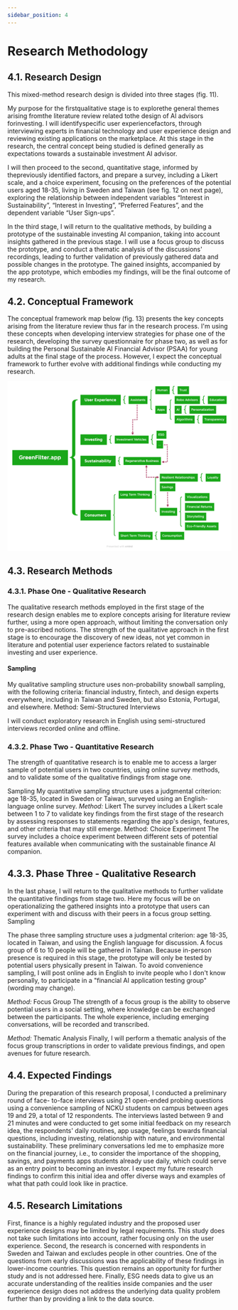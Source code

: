 ```yaml
---
sidebar_position: 4
---
```


# Research Methodology

## 4.1. Research Design
This mixed-method research design is divided into three stages (fig. 11).

My purpose for the firstqualitative stage is to explorethe general themes arising fromthe literature review related tothe design of AI advisors forinvesting. I will identifyspecific user experiencefactors, through interviewing experts in financial technology and user experience design and reviewing existing applications on the marketplace. At this stage in the research, the central concept being studied is defined generally as expectations towards a sustainable investment AI advisor.

I will then proceed to the second, quantitative stage, informed by thepreviously identified factors, and prepare a survey, including a Likert scale, and a choice experiment, focusing on the preferences of the potential users aged 18-35, living in Sweden and Taiwan (see fig. 12 on next page), exploring the relationship between independent variables “Interest in Sustainability”, “Interest in Investing”, “Preferred Features”, and the dependent variable “User Sign-ups”.

In the third stage, I will return to the qualitative methods, by building a prototype of the sustainable investing AI companion, taking into account insights gathered in the previous stage. I will use a focus group to discuss the prototype, and conduct a thematic analysis of the discussions' recordings, leading to further validation of previously gathered data and possible changes in the prototype. The gained insights, accompanied by the app prototype, which embodies my findings, will be the final outcome of my research. 

## 4.2. Conceptual Framework
The conceptual framework map below (fig. 13) presents the key concepts arising from the literature review thus far in the research process. I'm using these concepts when developing interview strategies for phase one of the research, developing the survey questionnaire for phase two, as well as for building the Personal Sustainable AI Financial Advisor (PSAA) for young adults at the final stage of the process. However, I expect the conceptual framework to further evolve with additional findings while conducting my research.

![Concept Map](./concept-map.png)

## 4.3. Research Methods
### 4.3.1. Phase One - Qualitative Research
The qualitative research methods employed in the first stage of the research design enables me to explore concepts arising for literature review further, using a more open approach, without limiting the conversation only to pre-ascribed notions. The strength of the qualitative approach in the first stage is to encourage the discovery of new ideas, not yet common in literature and potential user experience factors related to sustainable investing and user experience.

#### Sampling 
My qualitative sampling structure uses non-probability snowball sampling, with the following criteria: financial industry, fintech, and design experts everywhere, including in Taiwan and Sweden, but also Estonia, Portugal, and elsewhere.
Method: Semi-Structured Interviews 

I will conduct exploratory research in English using semi-structured interviews recorded online and offline.

### 4.3.2. Phase Two - Quantitative Research
The strength of quantitative research is to enable me to access a larger sample of potential users in two countries, using online survey methods, and to validate some of the qualitative findings from stage one.

Sampling 
My quantitative sampling structure uses a judgmental criterion: age 18-35, located in Sweden or Taiwan, surveyed using an English-language online survey.
*Method:* Likert 
The survey includes a Likert scale between 1 to 7 to validate key findings from the first stage of the research by assessing responses to statements regarding the app's design, features, and other criteria that may still emerge.
Method: Choice Experiment 
The survey includes a choice experiment between different sets of potential features available when communicating with the sustainable finance AI companion.

## 4.3.3. Phase Three - Qualitative Research
In the last phase, I will return to the qualitative methods to further validate the quantitative findings from stage two. Here my focus will be on operationalizing the gathered
insights into a prototype that users can experiment with and discuss with their peers in a focus group setting.
Sampling 

The phase three sampling structure uses a judgmental criterion: age 18-35, located in Taiwan, and using the English language for discussion. A focus group of 6 to 10 people will be gathered in Tainan. Because in-person presence is required in this stage, the prototype will only be tested by potential users physically present in Taiwan. To avoid convenience sampling, I will post online ads in English to invite people who I don't know personally, to participate in a "financial AI application testing group" (wording may change).

*Method:* Focus Group 
The strength of a focus group is the ability to observe potential users in a social setting, where knowledge can be exchanged between the participants. The whole experience, including emerging conversations, will be recorded and transcribed.

*Method:* Thematic Analysis 
Finally, I will perform a thematic analysis of the focus group transcriptions in order to validate previous findings, and open avenues for future research.

## 4.4. Expected Findings
During the preparation of this research proposal, I conducted a preliminary round of face- to-face interviews using 21 open-ended probing questions using a convenience sampling of NCKU students on campus between ages 19 and 29, a total of 12 respondents. The interviews lasted between 9 and 21 minutes and were conducted to get some initial feedback on my research idea, the respondents' daily routines, app usage, feelings towards financial questions, including investing, relationship with nature, and environmental sustainability. These preliminary conversations led me to emphasize more on the financial journey, i.e., to consider the importance of the shopping, savings, and payments apps students already use daily, which could serve as an entry point to becoming an investor. I expect my future research findings to confirm this initial idea and offer diverse ways and examples of what that path could look like in practice.

## 4.5. Research Limitations
First, finance is a highly regulated industry and the proposed user experience designs may be limited by legal requirements. This study does not take such limitations into account, rather focusing only on the user experience.
Second, the research is concerned with respondents in Sweden and Taiwan and excludes people in other countries. One of the questions from early discussions was the applicability of these findings in lower-income countries. This question remains an opportunity for further study and is not addressed here.
Finally, ESG needs data to give us an accurate understanding of the realities inside companies and the user experience design does not address the underlying data quality problem further than by providing a link to the data source.